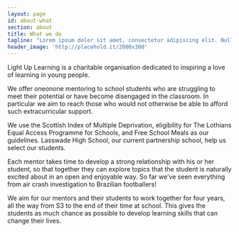 ```yaml
---
layout: page
id: about-what
section: about
title: What we do
tagline: "Lorem ipsum dolor sit amet, consectetur adipiscing elit. Nulla quam velit, vulputate eu pharetra nec, mattis acda se beid fid le."
header_image: 'http://placehold.it/2000x300'
---
```


Light Up Learning is a charitable organisation dedicated to inspiring a love of learning in young people.

We offer one­on­one mentoring to school students who are struggling to meet their potential or have become disengaged in the classroom. In particular we aim to reach those who would not otherwise be able to afford such extracurricular support.

We use the Scottish Index of Multiple Deprivation, eligibility for The Lothians Equal Access Programme for Schools, and Free School Meals as our guidelines. Lasswade High School, our current partnership school, help us select our students.

Each mentor takes time to develop a strong relationship with his or her student, so that together they can explore topics that the student is naturally excited about in an open and enjoyable way. So far we’ve seen everything from air crash investigation to Brazilian footballers!

We aim for our mentors and their students to work together for four years, all the way from S3 to the end of their time at school. This gives the students as much chance as possible to develop learning skills that can change their lives.
